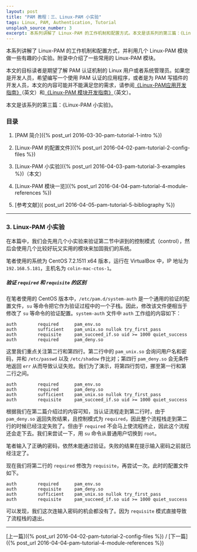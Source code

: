 ```yaml
---
layout: post
title: "PAM 教程：三、Linux-PAM 小实验"
tags: Linux, PAM, Authentication, Tutorial
unsplash_source_number: 3
excerpt: 本系列讲解了 Linux-PAM 的工作机制和配置方式。本文是该系列的第三篇：《Linux-PAM 小实验》，首先用几个小实验来验证第二篇中提到的部分内容，然后尝试用 Google Authenticator 为一台 CentOS 设备添加了一次性密码的功能，还用 pam_time.so 模块禁止了用户在夜间登录。
---
```


本系列讲解了 Linux-PAM 的工作机制和配置方式，并利用几个 Linux-PAM 模块做一些有趣的小实验。附录中介绍了一些常用的 Linux-PAM 模块。

本文的目标读者是期望了解 PAM 认证机制的 Linux 用户或者系统管理员。如果您是开发人员，希望编写一个使用 PAM 认证的应用程序，或者是为 PAM 写插件的开发人员，本文的内容可能并不能满足您的需求，请参阅[《Linux-PAM应用开发指南》](http://www.linux-pam.org/Linux-PAM-html/Linux-PAM_ADG.html)（英文）和[《Linux-PAM 模块开发指南》](http://www.linux-pam.org/Linux-PAM-html/Linux-PAM_MWG.html)（英文）。

本文是该系列的第三篇：《Linux-PAM 小实验》。

### 目录

1. [PAM 简介]({% post_url 2016-03-30-pam-tutorial-1-intro %})

2. [Linux-PAM 的配置文件]({% post_url 2016-04-02-pam-tutorial-2-config-files %})

3. [Linux-PAM 小实验]({% post_url 2016-04-03-pam-tutorial-3-examples %})（本文）

4. [Linux-PAM 模块一览]({% post_url 2016-04-04-pam-tutorial-4-module-references %})

5. [参考文献]({ post_url 2016-04-05-pam-tutorial-5-bibliography %})

---


### 3. Linux-PAM 小实验

在本篇中，我们会先用几个小实验来验证第二节中讲到的控制模式（control），然后会使用几个比较好玩又实用的模块来加固我们的系统。

笔者使用的系统为 CentOS 7.2.1511 x64 版本，运行在 VirtualBox 中，IP 地址为 `192.168.5.181`，主机名为 `colin-mac-ctos-1`。

##### 验证 `required` 和 `requisite` 的区别

在笔者使用的 CentOS 版本中，`/etc/pam.d/system-auth` 是一个通用的验证的配置文件，`su` 等命令把它作为验证过程中的一个子栈。因此，修改该文件便相当于修改了 `su` 等命令的验证配置。`system-auth` 文件中 `auth` 工作组的内容如下：

```
auth        required      pam_env.so
auth        sufficient    pam_unix.so nullok try_first_pass
auth        requisite     pam_succeed_if.so uid >= 1000 quiet_success
auth        required      pam_deny.so
```

这里我们重点关注第二行和第四行。第二行中的 `pam_unix.so` 会询问用户名和密码，并和 `/etc/passwd` 以及 `/etc/shadow` 作比对；第四行 `pam_deny.so` 会无条件地返回 `err` 从而导致认证失败。我们为了演示，将第四行剪切，挪至第一行和第二行之间。

```
auth        required      pam_env.so
auth        required      pam_deny.so
auth        sufficient    pam_unix.so nullok try_first_pass
auth        requisite     pam_succeed_if.so uid >= 1000 quiet_success
```

根据我们在第二篇介绍过的内容可知，当认证流程走到第二行时，由于 `pam_deny.so` 返回失败结果，且控制模式为 `required`，因此整个流程栈走到第二行的时候已经注定失败了。但由于 `required` 不会马上使流程终止，因此这个流程还会走下去。我们来尝试一下，用 `su` 命令从普通用户切换到 `root`。

<script type="text/javascript" src="https://asciinema.org/a/c9pokom8w0vr13zaj3lpttkmu.js" id="asciicast-c9pokom8w0vr13zaj3lpttkmu" async></script>

笔者输入了正确的密码，依然未能通过验证。失败的结果在提示输入密码之前就已经注定了。

现在我们将第二行的 `required` 修改为 `requisite`，再尝试一次。此时的配置文件如下。

```
auth        required      pam_env.so
auth        requisite     pam_deny.so
auth        sufficient    pam_unix.so nullok try_first_pass
auth        requisite     pam_succeed_if.so uid >= 1000 quiet_success
```

<script type="text/javascript" src="https://asciinema.org/a/5emvn9xrpjeswml9qkm8wp72n.js" id="asciicast-5emvn9xrpjeswml9qkm8wp72n" async></script>

可以发现，我们这次连输入密码的机会都没有了。因为 `requisite` 模式直接导致了流程栈的退出。

---
[上一篇]({% post_url 2016-04-02-pam-tutorial-2-config-files %}) / [下一篇]({% post_url 2016-04-04-pam-tutorial-4-module-references %})
